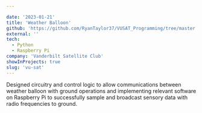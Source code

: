 ```yaml
---

date: '2023-01-21'
title: 'Weather Balloon'
github: 'https://github.com/RyanTaylor37/VUSAT_Programming/tree/master'
external: ''
tech:
  - Python
  - Raspberry Pi
company: 'Vanderbilt Satellite Club'
showInProjects: true
slug: 'vu-sat'
---
```


Designed circuitry and control logic to allow communications between weather balloon with ground operations and implementing relevant software on Raspberry Pi to successfully sample and broadcast sensory data with radio frequencies to ground.
